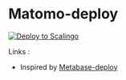 # Matomo-deploy

[![Deploy to Scalingo](https://cdn.scalingo.com/deploy/button.svg)](https://my.scalingo.com/deploy?source=https://github.com/1024pix/matomo-deploy)

Links :
- Inspired by [Metabase-deploy](https://github.com/1024pix/metabase-deploy)
